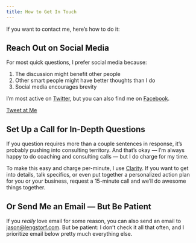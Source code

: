 ```yaml
---
title: How to Get In Touch
---
```


If you want to contact me, here’s how to do it:

## Reach Out on Social Media

For most quick questions, I prefer social media because:

1. The discussion might benefit other people
2. Other smart people might have better thoughts than I do
3. Social media encourages brevity

I’m most active on [Twitter](https://twitter.com/jlengstorf), but you can also find me on [Facebook](https://www.facebook.com/jlengstorf).

<a href="https://twitter.com/intent/tweet?related=jlengstorf&text=Hey%20%40jlengstorf%2C%20I%20have%20things%20to%20say." class="btn btn--small">Tweet at Me</a>

## Set Up a Call for In-Depth Questions

If you question requires more than a couple sentences in response, it’s probably pushing into consulting territory. And that’s okay — I’m always happy to do coaching and consulting calls — but I do charge for my time.

To make this easy and charge per-minute, I use [Clarity](https://clarity.fm/jlengstorf). If you want to get into details, talk specifics, or even put together a personalized action plan for you or your business, request a 15-minute call and we’ll do awesome things together.

## Or Send Me an Email — But Be Patient

If you _really_ love email for some reason, you can also send an email to <jason@lengstorf.com>. But be patient: I don’t check it all that often, and I prioritize email below pretty much everything else.
